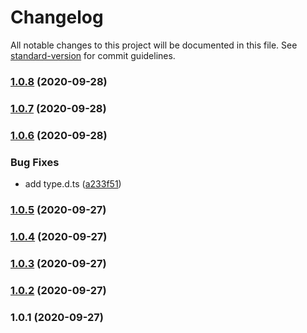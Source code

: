 # Changelog

All notable changes to this project will be documented in this file. See [standard-version](https://github.com/conventional-changelog/standard-version) for commit guidelines.

### [1.0.8](https://github.com/ducminhquan/base32-key/compare/v1.0.7...v1.0.8) (2020-09-28)

### [1.0.7](https://github.com/ducminhquan/base32-key/compare/v1.0.6...v1.0.7) (2020-09-28)

### [1.0.6](https://github.com/ducminhquan/base32-key/compare/v1.0.5...v1.0.6) (2020-09-28)


### Bug Fixes

* add type.d.ts ([a233f51](https://github.com/ducminhquan/base32-key/commit/a233f51525b0c8f99b9fede1a325f0d5c2d37c57))

### [1.0.5](https://github.com/ducminhquan/base32-key/compare/v1.0.4...v1.0.5) (2020-09-27)

### [1.0.4](https://github.com/ducminhquan/base32-key/compare/v1.0.3...v1.0.4) (2020-09-27)

### [1.0.3](https://github.com/ducminhquan/base32-key/compare/v1.0.2...v1.0.3) (2020-09-27)

### [1.0.2](https://github.com/YOUR_GITHUB_USER_NAME/base32-key/compare/v1.0.1...v1.0.2) (2020-09-27)

### 1.0.1 (2020-09-27)
